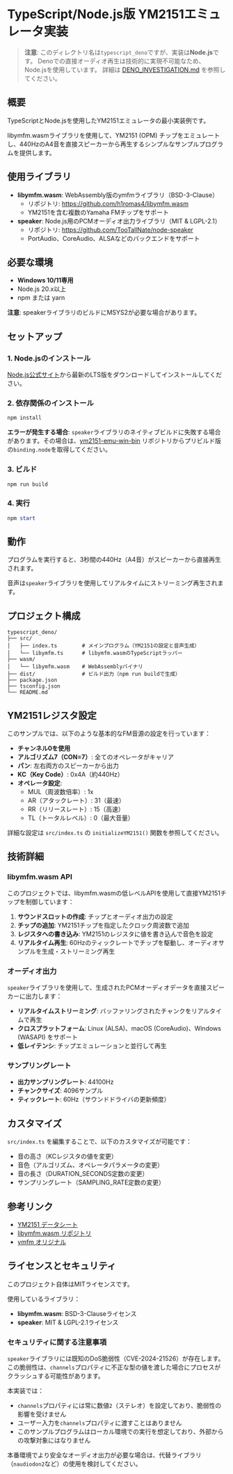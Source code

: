 # TypeScript/Node.js版 YM2151エミュレータ実装

> **注意**: このディレクトリ名は`typescript_deno`ですが、実装は**Node.js**です。
> Denoでの直接オーディオ再生は技術的に実現不可能なため、Node.jsを使用しています。
> 詳細は [DENO_INVESTIGATION.md](./DENO_INVESTIGATION.md) を参照してください。

## 概要
TypeScriptとNode.jsを使用したYM2151エミュレータの最小実装例です。

libymfm.wasmライブラリを使用して、YM2151 (OPM) チップをエミュレートし、440HzのA4音を直接スピーカーから再生するシンプルなサンプルプログラムを提供します。

## 使用ライブラリ
- **libymfm.wasm**: WebAssembly版のymfmライブラリ（BSD-3-Clause）
  - リポジトリ: https://github.com/h1romas4/libymfm.wasm
  - YM2151を含む複数のYamaha FMチップをサポート
- **speaker**: Node.js用のPCMオーディオ出力ライブラリ（MIT & LGPL-2.1）
  - リポジトリ: https://github.com/TooTallNate/node-speaker
  - PortAudio、CoreAudio、ALSAなどのバックエンドをサポート

## 必要な環境
- **Windows 10/11専用**
- Node.js 20.x以上
- npm または yarn

**注意**: speakerライブラリのビルドにMSYS2が必要な場合があります。

## セットアップ

### 1. Node.jsのインストール

[Node.js公式サイト](https://nodejs.org/)から最新のLTS版をダウンロードしてインストールしてください。

### 2. 依存関係のインストール

```powershell
npm install
```

**エラーが発生する場合**: `speaker`ライブラリのネイティブビルドに失敗する場合があります。その場合は、[ym2151-emu-win-bin](https://github.com/cat2151/ym2151-emu-win-bin) リポジトリからプリビルド版の`binding.node`を取得してください。

### 3. ビルド

```powershell
npm run build
```

### 4. 実行

```powershell
npm start
```

## 動作
プログラムを実行すると、3秒間の440Hz（A4音）がスピーカーから直接再生されます。

音声は`speaker`ライブラリを使用してリアルタイムにストリーミング再生されます。

## プロジェクト構成
```
typescript_deno/
├── src/
│   ├── index.ts        # メインプログラム（YM2151の設定と音声生成）
│   └── libymfm.ts      # libymfm.wasmのTypeScriptラッパー
├── wasm/
│   └── libymfm.wasm    # WebAssemblyバイナリ
├── dist/               # ビルド出力（npm run buildで生成）
├── package.json
├── tsconfig.json
└── README.md
```

## YM2151レジスタ設定
このサンプルでは、以下のような基本的なFM音源の設定を行っています：

- **チャンネル0を使用**
- **アルゴリズム7（CON=7）**: 全てのオペレータがキャリア
- **パン**: 左右両方のスピーカーから出力
- **KC（Key Code）**: 0x4A（約440Hz）
- **オペレータ設定**:
  - MUL（周波数倍率）: 1x
  - AR（アタックレート）: 31（最速）
  - RR（リリースレート）: 15（高速）
  - TL（トータルレベル）: 0（最大音量）

詳細な設定は `src/index.ts` の `initializeYM2151()` 関数を参照してください。

## 技術詳細

### libymfm.wasm API
このプロジェクトでは、libymfm.wasmの低レベルAPIを使用して直接YM2151チップを制御しています：

1. **サウンドスロットの作成**: チップとオーディオ出力の設定
2. **チップの追加**: YM2151チップを指定したクロック周波数で追加
3. **レジスタへの書き込み**: YM2151のレジスタに値を書き込んで音色を設定
4. **リアルタイム再生**: 60Hzのティックレートでチップを駆動し、オーディオサンプルを生成・ストリーミング再生

### オーディオ出力
`speaker`ライブラリを使用して、生成されたPCMオーディオデータを直接スピーカーに出力します：

- **リアルタイムストリーミング**: バッファリングされたチャンクをリアルタイムで再生
- **クロスプラットフォーム**: Linux (ALSA)、macOS (CoreAudio)、Windows (WASAPI) をサポート
- **低レイテンシ**: チップエミュレーションと並行して再生

### サンプリングレート
- **出力サンプリングレート**: 44100Hz
- **チャンクサイズ**: 4096サンプル
- **ティックレート**: 60Hz（サウンドドライバの更新頻度）

## カスタマイズ
`src/index.ts` を編集することで、以下のカスタマイズが可能です：

- 音の高さ（KCレジスタの値を変更）
- 音色（アルゴリズム、オペレータパラメータの変更）
- 音の長さ（DURATION_SECONDS定数の変更）
- サンプリングレート（SAMPLING_RATE定数の変更）

## 参考リンク
- [YM2151 データシート](https://www.vgmpf.com/Wiki/index.php?title=YM2151)
- [libymfm.wasm リポジトリ](https://github.com/h1romas4/libymfm.wasm)
- [ymfm オリジナル](https://github.com/aaronsgiles/ymfm)

## ライセンスとセキュリティ
このプロジェクト自体はMITライセンスです。

使用しているライブラリ：
- **libymfm.wasm**: BSD-3-Clauseライセンス
- **speaker**: MIT & LGPL-2.1ライセンス

### セキュリティに関する注意事項
`speaker`ライブラリには既知のDoS脆弱性（CVE-2024-21526）が存在します。この脆弱性は、`channels`プロパティに不正な型の値を渡した場合にプロセスがクラッシュする可能性があります。

本実装では：
- `channels`プロパティには常に数値`2`（ステレオ）を設定しており、脆弱性の影響を受けません
- ユーザー入力を`channels`プロパティに渡すことはありません
- このサンプルプログラムはローカル環境での実行を想定しており、外部からの攻撃対象にはなりません

本番環境でより安全なオーディオ出力が必要な場合は、代替ライブラリ（`naudiodon2`など）の使用を検討してください。
